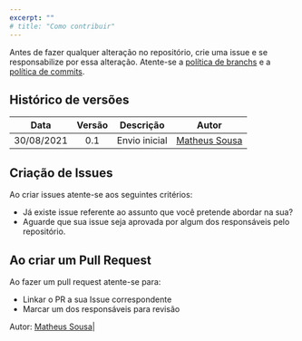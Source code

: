 ```yaml
---
excerpt: ""
# title: "Como contribuir"
---
```


Antes de fazer qualquer alteração no repositório, crie uma issue e se responsabilize por essa alteração. Atente-se a [política de branchs](https://github.com/fga-eps-mds/2021-1-Bot/blob/main/docs/politicas/branches.md)
e a [política de commits](https://github.com/fga-eps-mds/2021-1-Bot/blob/main/docs/politicas/commits.md). 

## Histórico de versões

| Data       | Versão | Descrição                      | Autor             |
| :--------: | :----: | :----------:                   | :---------------: |
| 30/08/2021 |    0.1   | Envio inicial | [Matheus Sousa](https://github.com/https://github.com/gatotabaco)|

## Criação de Issues

Ao criar issues atente-se aos seguintes critérios:

- Já existe issue referente ao assunto que você pretende abordar na sua?
- Aguarde que sua issue seja aprovada por algum dos responsáveis pelo repositório.

## Ao criar um Pull Request

Ao fazer um pull request atente-se para:

- Linkar o PR a sua Issue correspondente
- Marcar um dos responsáveis para revisão

Autor: [Matheus Sousa](https://github.com/https://github.com/gatotabaco)|
